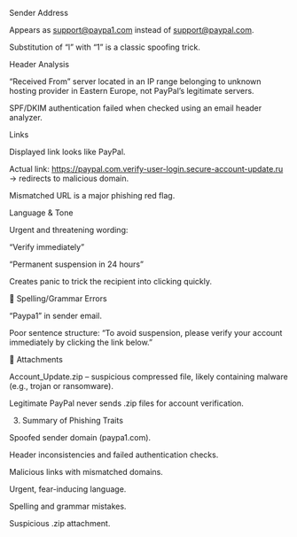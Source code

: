Sender Address

Appears as support@paypa1.com instead of support@paypal.com.

Substitution of “l” with “1” is a classic spoofing trick.


Header Analysis

“Received From” server located in an IP range belonging to unknown hosting provider in Eastern Europe, not PayPal’s legitimate servers.

SPF/DKIM authentication failed when checked using an email header analyzer.



Links

Displayed link looks like PayPal.

Actual link: https://paypal.com.verify-user-login.secure-account-update.ru → redirects to malicious domain.

Mismatched URL is a major phishing red flag.



Language & Tone

Urgent and threatening wording:

“Verify immediately”

“Permanent suspension in 24 hours”

Creates panic to trick the recipient into clicking quickly.

🔹 Spelling/Grammar Errors

“Paypa1” in sender email.

Poor sentence structure: “To avoid suspension, please verify your account immediately by clicking the link below.”

🔹 Attachments

Account_Update.zip – suspicious compressed file, likely containing malware (e.g., trojan or ransomware).

Legitimate PayPal never sends .zip files for account verification.

3. Summary of Phishing Traits

Spoofed sender domain (paypa1.com).

Header inconsistencies and failed authentication checks.

Malicious links with mismatched domains.

Urgent, fear-inducing language.

Spelling and grammar mistakes.

Suspicious .zip attachment.

